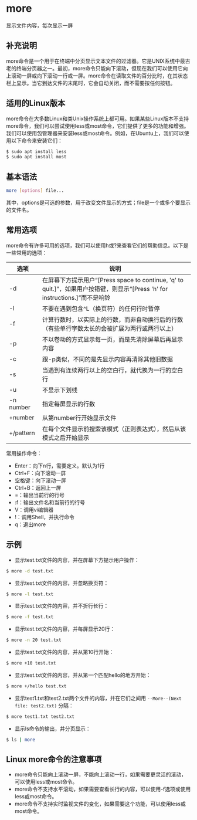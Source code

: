 more
===

显示文件内容，每次显示一屏

## 补充说明

more命令是一个用于在终端中分页显示文本文件的过滤器。它是UNIX系统中最古老的终端分页器之一。最初，more命令只能向下滚动，但现在我们可以使用它向上滚动一屏或向下滚动一行或一屏。more命令在读取文件的百分比时，在其状态栏上显示。当它到达文件的末尾时，它会自动关闭，而不需要按任何按钮。

## 适用的Linux版本

more命令在大多数Linux和类Unix操作系统上都可用。如果某些Linux版本不支持more命令，我们可以尝试使用less或most命令，它们提供了更多的功能和增强。我们可以使用包管理器来安装less或most命令。例如，在Ubuntu上，我们可以使用以下命令来安装它们：

```bash
$ sudo apt install less
$ sudo apt install most
```

## 基本语法

```bash
more [options] file...
```

其中，options是可选的参数，用于改变文件显示的方式；file是一个或多个要显示的文件名。

## 常用选项

more命令有许多可用的选项，我们可以使用h或?来查看它们的帮助信息。以下是一些常用的选项：

| 选项      | 说明                                                         |
| --------- | ------------------------------------------------------------ |
| -d        | 在屏幕下方提示用户“[Press space to continue, 'q' to quit.]”，如果用户按错键，则显示“[Press 'h' for instructions.]”而不是响铃 |
| -l        | 不要在遇到包含^L（换页符）的任何行时暂停                     |
| -f        | 计算行数时，以实际上的行数，而非自动换行后的行数（有些单行字数太长的会被扩展为两行或两行以上） |
| -p        | 不以卷动的方式显示每一页，而是先清除屏幕后再显示内容         |
| -c        | 跟-p类似，不同的是先显示内容再清除其他旧数据                 |
| -s        | 当遇到有连续两行以上的空白行，就代换为一行的空白行           |
| -u        | 不显示下划线                                                 |
| -n number | 指定每屏显示的行数                                           |
| +number   | 从第number行开始显示文件                                     |
| +/pattern | 在每个文件显示前搜索该模式（正则表达式），然后从该模式之后开始显示 |

常用操作命令：

- Enter：向下n行，需要定义。默认为1行
- Ctrl+F：向下滚动一屏
- 空格键：向下滚动一屏
- Ctrl+B：返回上一屏
- =：输出当前行的行号
- :f：输出文件名和当前行的行号
- V：调用vi编辑器
- !：调用Shell，并执行命令
- q：退出more

## 示例

- 显示test.txt文件的内容，并在屏幕下方提示用户操作：

```bash
$ more -d test.txt
```

- 显示test.txt文件的内容，并忽略换页符：

```bash
$ more -l test.txt
```

- 显示test.txt文件的内容，并不折行长行：

```bash
$ more -f test.txt
```

- 显示test.txt文件的内容，并每屏显示20行：

```bash
$ more -n 20 test.txt
```

- 显示test.txt文件的内容，并从第10行开始：

```bash
$ more +10 test.txt
```

- 显示test.txt文件的内容，并从第一个匹配hello的地方开始：

```bash
$ more +/hello test.txt
```

- 显示test1.txt和test2.txt两个文件的内容，并在它们之间用 `--More--(Next file: test2.txt)` 分隔：

```bash
$ more test1.txt test2.txt
```

- 显示ls命令的输出，并分页显示：

```bash
$ ls | more
```

## Linux more命令的注意事项

- more命令只能向上滚动一屏，不能向上滚动一行，如果需要更灵活的滚动，可以使用less或most命令。
- more命令不支持水平滚动，如果需要查看长行的内容，可以使用-f选项或使用less或most命令。
- more命令不支持实时监视文件的变化，如果需要这个功能，可以使用less或most命令。

